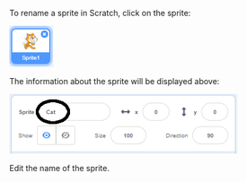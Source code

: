 To rename a sprite in Scratch, click on the sprite:

![لقطة شاشة](images/rename-info.png)

The information about the sprite will be displayed above:

![لقطة الشاشة](images/rename-change.png)

Edit the name of the sprite.